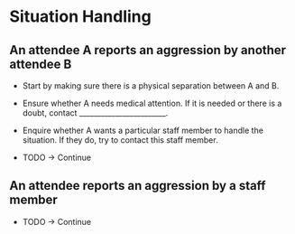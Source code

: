 # Situation Handling

## An attendee A reports an aggression by another attendee B

* Start by making sure there is a physical separation between A and B.

* Ensure whether A needs medical attention. If it is needed or there is a doubt, contact ________________________.

* Enquire whether A wants a particular staff member to handle the situation. If they do, try to contact this staff member.

* TODO -> Continue

## An attendee reports an aggression by a staff member

* TODO -> Continue